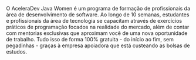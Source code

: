 O AceleraDev Java Women é um programa de formação de profissionais da área de desenvolvimento de software. Ao longo de 10 semanas, estudantes e profissionais da área de 
tecnologia se capacitam através de exercícios práticos de programação focados na realidade do mercado, além de contar com mentorias exclusivas que aproximam você de uma nova
oportunidade de trabalho. Tudo isso de forma 100% gratuita - do início ao fim, sem pegadinhas - graças à empresa apoiadora que está custeando as bolsas de estudos. 
